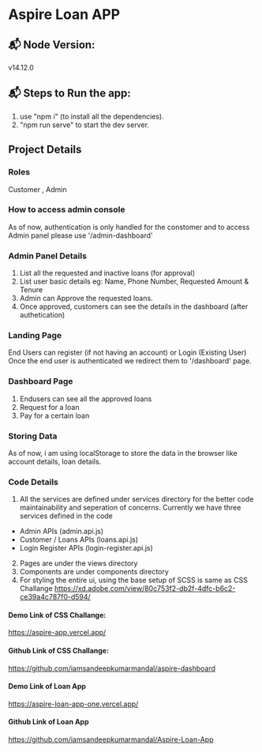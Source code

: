 # Aspire Loan APP

## 📬 Node Version:
v14.12.0

## 📬 Steps to Run the app:
1. use "npm i" (to install all the dependencies).
2. "npm run serve" to start the dev server.

## Project Details

### Roles 
Customer , Admin

### How to access admin console
As of now, authentication is only handled for the constomer and
to access Admin panel please use '/admin-dashboard' 

### Admin Panel Details
1. List all the requested and inactive loans (for approval) 
2. List user basic details eg: Name, Phone Number, Requested Amount & Tenure
3. Admin can Approve the requested loans.
4. Once approved, customers can see the details in the dashboard (after authetication)

### Landing Page
End Users can register (if not having an account) or Login (Existing User)
Once the end user is authenticated we redirect them to '/dashboard' page.

### Dashboard Page
1. Endusers can see all the approved loans 
2. Request for a loan
3. Pay for a certain loan

### Storing Data
As of now, i am using localStorage to store the data in the browser like account details, loan details.

### Code Details
1. All the services are defined under services directory for the better code maintainability and seperation of concerns.
Currently we have three services defined in the code
 - Admin APIs (admin.api.js)
 - Customer / Loans APIs (loans.api.js)
 - Login Register APIs (login-register.api.js)
2. Pages are under the views directory
3. Components are under components directory
4. For styling the entire ui, using the base setup of SCSS is same as CSS Challange
https://xd.adobe.com/view/80c753f2-db2f-4dfc-b6c2-ce39a4c787f0-d594/

#### Demo Link of CSS Challange:
https://aspire-app.vercel.app/

#### Github Link of CSS Challange:
https://github.com/iamsandeepkumarmandal/aspire-dashboard

#### Demo Link of Loan App
https://aspire-loan-app-one.vercel.app/

#### Github Link of Loan App
https://github.com/iamsandeepkumarmandal/Aspire-Loan-App
